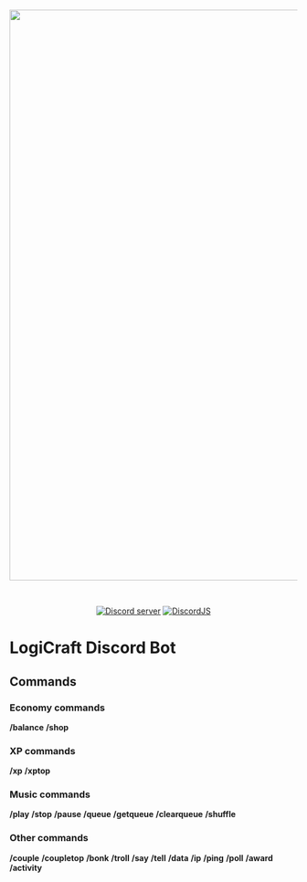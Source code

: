 <div align="center">
  <br />
  <p>
    <a href="https://discord.gg/mv684BdPwP"><img src="https://i.imgur.com/Esp3tNi.png" width="1000" unselectable="on"/></a>
  </p>
  <br />
  <p>
    <a href="https://discord.gg/mv684BdPwP"><img src="https://img.shields.io/discord/666295714724446209?label=LogiCraftSMP&logo=discord" alt="Discord server" /></a>
    <a href="https://github.com/discordjs/discord.js/"><img src="https://img.shields.io/npm/v/discord.js" alt="DiscordJS" /></a>
  </p>
</div>

# LogiCraft Discord Bot

## Commands

### Economy commands

**/balance**
**/shop**

### XP commands

**/xp**
**/xptop**

### Music commands

**/play**
**/stop**
**/pause**
**/queue**
**/getqueue**
**/clearqueue**
**/shuffle**

### Other commands
**/couple**
**/coupletop**
**/bonk**
**/troll**
**/say**
**/tell**
**/data**
**/ip**
**/ping**
**/poll**
**/award**
**/activity**
